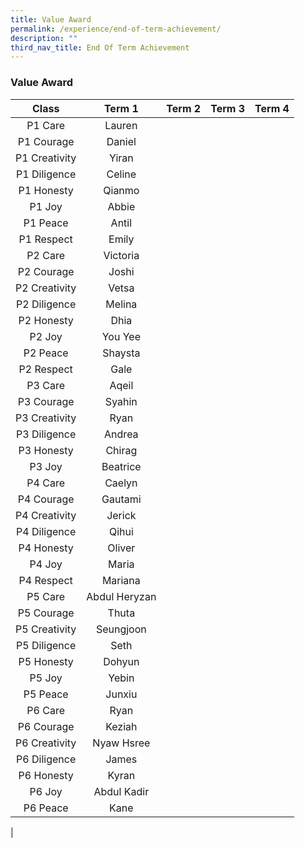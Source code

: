 ```yaml
---
title: Value Award
permalink: /experience/end-of-term-achievement/
description: ""
third_nav_title: End Of Term Achievement
---
```

### **Value Award**

| Class | Term 1 | Term 2 | Term 3 | Term 4 |
|:---:|:---:|:---:|:---:|:---:|
| P1 Care | Lauren |  |  |  |
| P1 Courage | Daniel |  |  |  |
|  P1 Creativity |  Yiran |   |   |   |
|  P1 Diligence |  Celine |   |   |   |
|  P1 Honesty |  Qianmo |   |   |   |
|  P1 Joy |  Abbie |   |   |   |
|  P1 Peace |  Antil |   |   |   |
|  P1 Respect |  Emily |   |   |   |
|  P2 Care |  Victoria |   |   |   |
|  P2 Courage |  Joshi |   |   |   |
|  P2 Creativity |  Vetsa |   |   |   |
|  P2 Diligence |  Melina |   |   |   |
|  P2 Honesty |  Dhia |   |   |   |
|  P2 Joy |  You Yee |   |   |   |
|  P2 Peace |  Shaysta |   |   |   |
|  P2 Respect |  Gale |   |   |   |
|  P3 Care |  Aqeil |   |   |   |
|  P3 Courage |  Syahin |   |   |   |
|  P3 Creativity |  Ryan |   |   |   |
|  P3 Diligence |  Andrea |   |   |   |
|  P3 Honesty | Chirag  |   |   |   |
|  P3 Joy |  Beatrice |   |   |   |
|  P4 Care |  Caelyn |   |   |   |
|  P4 Courage |  Gautami |   |   |   |
|  P4 Creativity |  Jerick |   |   |   |
|  P4 Diligence |  Qihui |   |   |   |
|  P4 Honesty |  Oliver |   |   |   |
|  P4 Joy |  Maria |   |   |   |
|  P4 Respect |  Mariana |   |   |   |
|  P5 Care |  Abdul Heryzan |   |   |   |
|  P5 Courage |  Thuta |   |   |   |
|  P5 Creativity |  Seungjoon |   |   |   |
|  P5 Diligence |  Seth |   |   |   |
|  P5 Honesty |  Dohyun |   |   |   |
|  P5 Joy |  Yebin |   |   |   |
|  P5 Peace |  Junxiu |   |   |   |
|  P6 Care |  Ryan |   |   |   |
|  P6 Courage |  Keziah |   |   |   |
|  P6 Creativity |  Nyaw Hsree |   |   |   |
|  P6 Diligence | James |   |   |   |
|  P6 Honesty | Kyran |   |   |   |
| P6 Joy  | Abdul Kadir  |   |   |   |
|  P6 Peace |  Kane |   |   |   |
|
